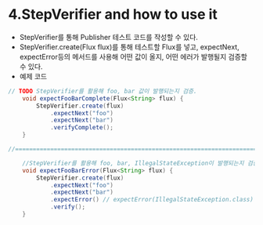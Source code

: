 # 4.StepVerifier and how to use it
- StepVerifier를 통해 Publisher 테스트 코드를 작성할 수 있다.
- StepVerifier.create(Flux flux)를 통해 테스트할 Flux를 넣고, expectNext, expectError등의 메서드를 사용해 어떤 값이 올지, 어떤 에러가 발행될지 검증할 수 있다.
- 예제 코드
```java
// TODO StepVerifier를 활용해 foo, bar 값이 발행되는지 검증.
	void expectFooBarComplete(Flux<String> flux) {
		StepVerifier.create(flux)
            .expectNext("foo")
            .expectNext("bar")
            .verifyComplete();
	}

//========================================================================================

	//StepVerifier를 활용해 foo, bar, IllegalStateException이 발행되는지 검증.
	void expectFooBarError(Flux<String> flux) {
		StepVerifier.create(flux)
            .expectNext("foo")
            .expectNext("bar")
            .expectError() // expectError(IllegalStateException.class) 로 특정 exception 검증 가능
            .verify();
	}
```